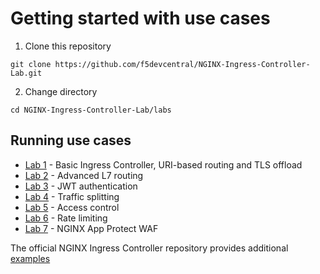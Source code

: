 # Getting started with use cases

1. Clone this repository

```code
git clone https://github.com/f5devcentral/NGINX-Ingress-Controller-Lab.git
```

2. Change directory

```code
cd NGINX-Ingress-Controller-Lab/labs
```

## Running use cases

- [Lab 1](1.basic-ingress) - Basic Ingress Controller, URI-based routing and TLS offload
- [Lab 2](2.advanced-routing) - Advanced L7 routing
- [Lab 3](3.authentication) - JWT authentication
- [Lab 4](4.traffic-splitting) - Traffic splitting
- [Lab 5](5.access-control) - Access control
- [Lab 6](6.rate-limiting) - Rate limiting
- [Lab 7](7.app-protect-waf) - NGINX App Protect WAF

The official NGINX Ingress Controller repository provides additional [examples](https://github.com/nginx/kubernetes-ingress/tree/main/examples)
